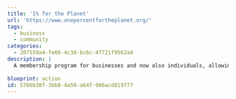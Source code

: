 ```yaml
---
title: '1% for the Planet'
url: 'https://www.onepercentfortheplanet.org/'
tags:
  - business
  - community
categories:
  - 207559a4-fe66-4c3d-bc6c-4f721f9562a4
description: |
  A membership program for businesses and now also individuals, allowing them to donate 1% of their gross yearly profits or salary back to environmental nonprofits to create a healthier planet.
  
blueprint: action
id: 5766b38f-3bb8-4a59-a64f-966acd819777
---
```

